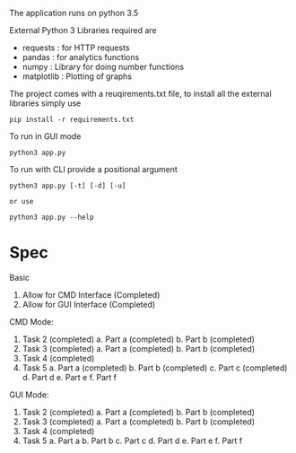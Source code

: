 The application runs on python 3.5

External Python 3 Libraries required are
- requests : for HTTP requests
- pandas : for analytics functions
- numpy : Library for doing number functions
- matplotlib : Plotting of graphs

The project comes with a reuqirements.txt file, to install all the external libraries simply use
```
pip install -r requirements.txt
```

To run in GUI mode
```
python3 app.py
```

To run with CLI provide a positional argument
```
python3 app.py [-t] [-d] [-u]

or use

python3 app.py --help
```

Spec
===

Basic
1. Allow for CMD Interface (Completed)
2. Allow for GUI Interface (Completed)

CMD Mode:
1. Task 2 (completed)
    a. Part a (completed)
    b. Part b (completed)
2. Task 3 (completed)
    a. Part a (completed)
    b. Part b (completed)
3. Task 4 (completed)
4. Task 5
    a. Part a (completed)
    b. Part b (completed)
    c. Part c (completed)
    d. Part d
    e. Part e
    f. Part f

GUI Mode:
1. Task 2 (completed)
    a. Part a (completed)
    b. Part b (completed)
2. Task 3 (completed)
    a. Part a (completed)
    b. Part b (completed)
3. Task 4 (completed)
4. Task 5
    a. Part a
    b. Part b
    c. Part c
    d. Part d
    e. Part e
    f. Part f